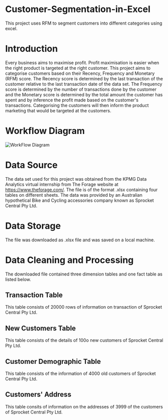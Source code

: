 # Customer-Segmentation-in-Excel
This project uses RFM to segment customers into different categories using excel.

# Introduction

Every business aims to maximise profit. Profit maximisation is easier when the right product is targeted at the right customer. This project aims to categorise customers based on their Recency, Frequency and Monetary (RFM) score. The Recency score is determined by the last transaction of the customer relative to the last transaction date of the data set. The Frequency score is determined by the number of transactions done by the customer and the Monetary score is determined by the total amount the customer has spent and by inference the profit made based on the customer's transactions. Categorising the customers will then inform the product marketing that would be targeted at the customers. 

# Workflow Diagram
![WorkFlow Diagram](https://github.com/MosunmolaRaji/Customer-Segmentation-in-Excel/assets/138968251/971626c1-5b15-45c6-914d-e0c8aa58cd89)

# Data Source
The data set used for this project was obtained from the KPMG Data Analytics virtual internship from The Forage website at https://www.theforage.com/. The file is of the format .xlsx containing four tables on different sheets. The data was provided by an Australian hypothetical Bike and Cycling accessories company known as Sprocket Central Pty Ltd.

# Data Storage
The file was downloaded as .xlsx file and was saved on a local machine.

# Data Cleaning and Processing
The downloaded file contained three dimension tables and one fact table as listed below. 

## Transaction Table
This table consists of 20000 rows of information on transaction of Sprocket Central Pty Ltd.

## New Customers Table
This table consists of the details of 100o new customers of Sprocket Central Pty Ltd.

## Customer Demographic Table
This table consists of the information of 4000 old customers of Sprocket Central Pty Ltd.

## Customers' Address
This table consits of information on the addresses of 3999 of the customers of Sprocket Central Pty Ltd.


